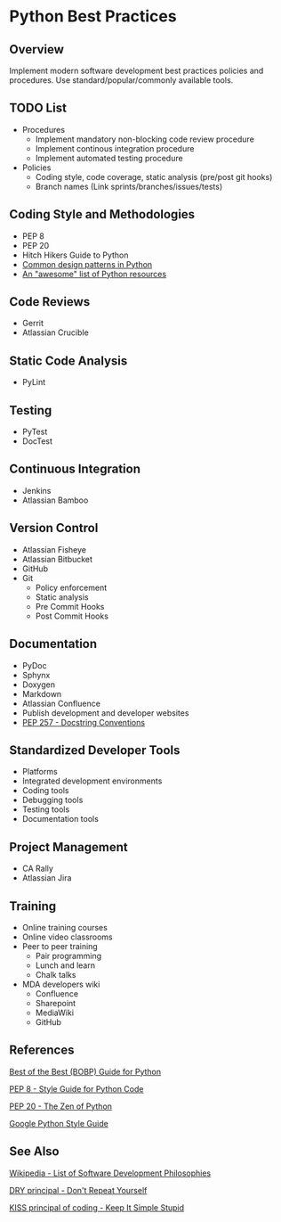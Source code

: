 
# __Python Best Practices__


## Overview
Implement modern software development best practices policies and procedures. Use standard/popular/commonly available tools.

## TODO List
- Procedures
  - Implement mandatory non-blocking code review procedure
  - Implement continous integration procedure
  - Implement automated testing procedure
- Policies
  - Coding style, code coverage, static analysis (pre/post git hooks)
  - Branch names (Link sprints/branches/issues/tests)

## Coding Style and Methodologies

- PEP 8
- PEP 20
- Hitch Hikers Guide to Python
- [Common design patterns in Python](https://github.com/faif/python-patterns)
- [An "awesome" list of Python resources](https://github.com/vinta/awesome-python)

## Code Reviews

- Gerrit
- Atlassian Crucible

## Static Code Analysis

- PyLint

## Testing

- PyTest
- DocTest

## Continuous Integration

- Jenkins
- Atlassian Bamboo

## Version Control
- Atlassian Fisheye
- Atlassian Bitbucket
- GitHub
- Git
  - Policy enforcement
  - Static analysis
  - Pre Commit Hooks
  - Post Commit Hooks

## Documentation

- PyDoc
- Sphynx
- Doxygen
- Markdown
- Atlassian Confluence
- Publish development and developer websites
- [PEP 257 - Docstring Conventions](https://www.python.org/dev/peps/pep-0257/)

## Standardized Developer Tools
- Platforms
- Integrated development environments
- Coding tools
- Debugging tools
- Testing tools
- Documentation tools

## Project Management
- CA Rally
- Atlassian Jira

## Training

- Online training courses
- Online video classrooms
- Peer to peer training
  - Pair programming
  - Lunch and learn
  - Chalk talks
- MDA developers wiki
  - Confluence
  - Sharepoint
  - MediaWiki
  - GitHub

## References

[Best of the Best (BOBP) Guide for Python](https://gist.github.com/sloria/7001839)

[PEP 8 - Style Guide for Python Code](https://www.python.org/dev/peps/pep-0008/)

[PEP 20 - The Zen of Python](https://www.python.org/dev/peps/pep-0020/
)

[Google Python Style Guide](https://github.com/google/styleguide/blob/gh-pages/pyguide.md
)





## See Also

[ Wikipedia - List of Software Development Philosophies](https://en.wikipedia.org/wiki/List_of_software_development_philosophies)

[DRY principal - Don't Repeat Yourself](https://en.wikipedia.org/wiki/Don%27t_repeat_yourself)

[KISS principal of coding - Keep It Simple Stupid](https://en.wikipedia.org/wiki/KISS_principle)



